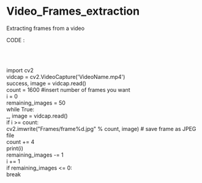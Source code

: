 # Video_Frames_extraction
Extracting frames from a video

CODE :

<br><br>

import cv2<br>
vidcap = cv2.VideoCapture('VideoName.mp4')<br>
success, image = vidcap.read()<br>
count = 1600       #insert number of frames you want<br>
i = 0<br>
remaining_images = 50<br>
while True:<br>
    _, image = vidcap.read()   <br>
    if i >= count:   <br>
        cv2.imwrite("Frames/frame%d.jpg" % count, image)       # save frame as JPEG file   <br>
        count += 4 <br>
        print(i)  <br>
        remaining_images -= 1  <br>
    i += 1  <br>
    if remaining_images <= 0:  <br>
        break  <br>
